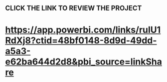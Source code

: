 ## CLICK THE LINK TO REVIEW THE PROJECT
# https://app.powerbi.com/links/ruIU1RdXj8?ctid=48bf0148-8d9d-49dd-a5a3-e62ba644d2d8&pbi_source=linkShare
